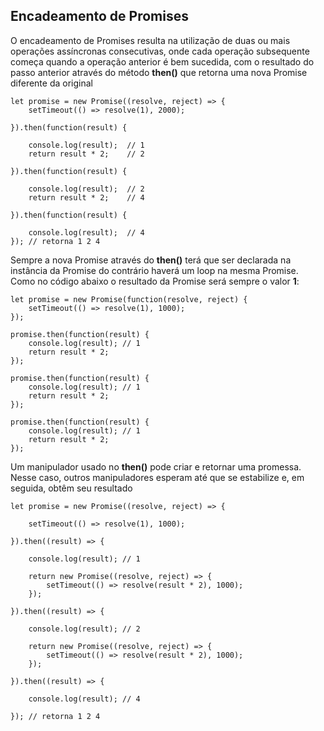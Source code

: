 ## Encadeamento de Promises
O encadeamento de Promises resulta na utilização de duas ou mais operações assíncronas consecutivas, onde cada operação subsequente começa quando a operação anterior é bem sucedida, com o resultado do passo anterior através do método **then()** que retorna uma nova Promise diferente da original

    let promise = new Promise((resolve, reject) => {
        setTimeout(() => resolve(1), 2000);
        
    }).then(function(result) {
    
        console.log(result);  // 1
        return result * 2;    // 2
        
    }).then(function(result) {

        console.log(result);  // 2
        return result * 2;    // 4

    }).then(function(result) {

        console.log(result);  // 4
    }); // retorna 1 2 4
    
Sempre a nova Promise através do **then()** terá que ser declarada na instância da Promise do contrário haverá um loop na mesma Promise. Como no código abaixo o resultado da Promise será sempre o valor **1**:

    let promise = new Promise(function(resolve, reject) {
        setTimeout(() => resolve(1), 1000);
    });

    promise.then(function(result) {
        console.log(result); // 1
        return result * 2;
    });

    promise.then(function(result) {
        console.log(result); // 1
        return result * 2;
    });

    promise.then(function(result) {
        console.log(result); // 1
        return result * 2;
    });
    
Um manipulador usado no **then()** pode criar e retornar uma promessa. Nesse caso, outros manipuladores esperam até que se estabilize e, em seguida, obtêm seu resultado

    let promise = new Promise((resolve, reject) => {

        setTimeout(() => resolve(1), 1000);

    }).then((result) => {

        console.log(result); // 1

        return new Promise((resolve, reject) => {
            setTimeout(() => resolve(result * 2), 1000);
        });

    }).then((result) => {

        console.log(result); // 2

        return new Promise((resolve, reject) => {
            setTimeout(() => resolve(result * 2), 1000);
        });

    }).then((result) => {

        console.log(result); // 4

    }); // retorna 1 2 4
    
